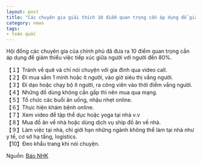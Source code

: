 ```yaml
---
layout: post
title: "Các chuyên gia giải thích 10 điểm quan trọng cần áp dụng để giảm tiếp xúc 80%"
category: news
tags: 
- toàn quốc
---
```

Hội đồng các chuyên gia của chính phủ đã đưa ra 10 điểm quan trọng cần áp dụng để giảm thiểu việc tiếp xúc giữa người với người đến 80%.

【１】Tránh về quê và chỉ nói chuyện với gia đình qua video call.  
【２】Đi mua sắm 1 mình hoặc ít người, vào giờ siêu thị vắng người.  
【３】Đi dạo hoặc chạy bộ ít người, ra công viên vào thời điểm vắng người.  
【４】Những đồ dùng không cần gấp thì nên mua qua mạng.  
【５】Tổ chức các buổi ăn uống, nhậu nhẹt online.  
【６】Thực hiện khám bệnh online.  
【７】Xem video để tập thể dục hoặc yoga tại nhà v.v  
【８】Mua đồ ăn về nhà hoặc dùng dịch vụ ship đồ ăn về nhà.  
【９】Làm việc tại nhà, chỉ giới hạn những ngành không thể làm tại nhà như y tế, cơ sở hạ tầng, logistics.  
【10】Đeo khẩu trang khi nói chuyện.

Nguồn: [Báo NHK](https://www3.nhk.or.jp/news/html/20200422/k10012400721000.html?utm_int=word_contents_list-items_001&word_result=%E6%96%B0%E5%9E%8B%E3%82%B3%E3%83%AD%E3%83%8A%E3%82%A6%E3%82%A4%E3%83%AB%E3%82%B9)